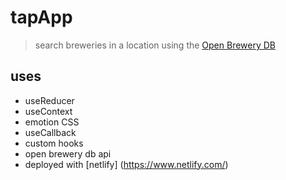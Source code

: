 # tapApp

> search breweries in a location using the [Open Brewery DB](https://www.openbrewerydb.org/)

## uses

- useReducer
- useContext
- emotion CSS
- useCallback
- custom hooks
- open brewery db api
- deployed with [netlify] (https://www.netlify.com/)
